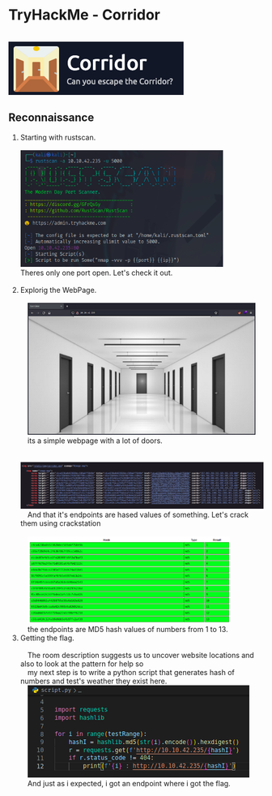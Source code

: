 <h1>TryHackMe - Corridor</h1><br>
<img src="./img/room-icon.png" alt="room-icon">
<h2>Reconnaissance</h2>
<ol>
    <li>
        Starting with rustscan.<br><br>
        <img src="./img/rustscan.png" alt="rustscan" width="400"><br>
        Theres only one port open. Let's check it out.
    </li><br>
    <li>
        Explorig the WebPage.<br><br>
            &emsp;<img src="./img/webpage.png" alt="webpage" width="450"><br>
            &emsp;its a simple webpage with a lot of doors.<br><br>
            &emsp;<img src="./img/source-code.png" alt="source-code" width="550"><br>
            &emsp;And that it's endpoints are hased values of something. Let's crack them using crackstation<br><br>
            &emsp;<img src="./img/hashes.png" alt="hashes" width="400"><br>
            &emsp;the endpoints are MD5 hash values of numbers from 1 to 13.<br>
    </li>
    <li>
        Getting the flag.<br><br>
            &emsp;The room description suggests us to uncover website locations and also to look at the pattern for help so<br>
            &emsp;my next step is to write a python script that generates hash of numbers and test's weather they exist here.<br>
            &emsp;<img src="./img/python-script.png" alt="script"><br>
            &emsp;And just as i expected, i got an endpoint where i got the flag.<br><br>
    </li>
</ol>